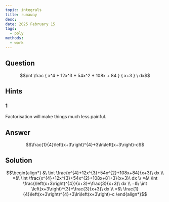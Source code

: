 ```yaml
---
topic: integrals
title: runaway
desc: 
date: 2025 February 15
tags:
  - poly
methods:
  - work
---
```



## Question
```math
\int
  \frac
    { x^4 + 12x^3 + 54x^2 + 108x + 84 }
    { x+3 }
\ dx
```


## Hints

### 1
Factorisation will make things much less painful.


## Answer
```math
\frac{1}{4}\left(x+3\right)^{4}+3\ln\left(x+3\right)-c
```


## Solution

```math
\begin{align*}
  &\ \int \frac{x^{4}+12x^{3}+54x^{2}+108x+84}{x+3}\ dx
  \\ =&\ \int \frac{x^{4}+12x^{3}+54x^{2}+108x+81+3}{x+3}\ dx
  \\ =&\ \int \frac{\left(x+3\right)^{4}}{x+3}+\frac{3}{x+3}\ dx
  \\ =&\ \int \left(x+3\right)^{3}+\frac{3}{x+3}\ dx
  \\ =&\ \frac{1}{4}\left(x+3\right)^{4}+3\ln\left(x+3\right)-c
\end{align*}
```
